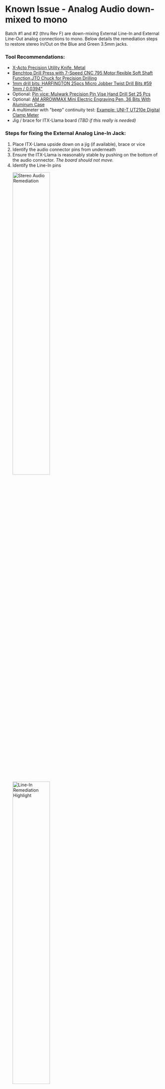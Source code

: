 # Known Issue - Analog Audio down-mixed to mono

Batch #1 and #2 (thru Rev F) are down-mixing External Line-In and External Line-Out analog connections to mono. Below details the remediation steps to restore stereo In/Out on the Blue and Green 3.5mm jacks.

### Tool Recommendations:
* [X-Acto Precision Utility Knife, Metal](https://a.co/d/3K4sjxv)
* [Benchtop Drill Press with 7-Speed CNC 795 Motor,flexible Soft Shaft Function,JTO Chuck for Precision Drilling](https://a.co/d/8muh7Dd)
* [1mm drill bits: HARFINGTON 25pcs Micro Jobber Twist Drill Bits #59 1mm / 0.0394"](https://a.co/d/gHkjsV0)
* Optional: [Pin vice: Mulwark Precision Pin Vise Hand Drill Set 25 Pcs](https://a.co/d/3Ijqc4d)
* Optional: [AM ARROWMAX Mini Electric Engraving Pen, 36 Bits With Aluminum Case](https://a.co/d/fHLRN51)
* A multimeter with "beep" continuity test: [Example: UNI-T UT210e Digital Clamp Meter](https://a.co/d/3cg1POw)
* Jig / brace for ITX-Llama board _(TBD if this really is needed)_

### Steps for fixing the External Analog Line-In Jack:
1. Place ITX-Llama upside down on a jig (if available), brace or vice
1. Identify the audio connector pins from underneath 
1. Ensure the ITX-Llama is reasonably stable by pushing on the bottom of the audio connector. _The board should not move._
1. Identify the Line-In pins 
    <p><img src=../images/issue001_identify-linein-pins.jpg title="Stereo Audio Remediation" width=50%></p>
    <p><img src=../images/issue001_identify-linein-highlight.jpg title="Line-In Remediation Highlight" width=50%></p>
1. Plug any 3.5mm cable into the blue Line-In jack _(this creates the short)_
1. Test continuity between the two identified Line-In pins
1. Using either the engraving pen with an abrasive tip OR an Xacto knife, break the trace visible between the two identified pins.
    * An engraving pen should sand/wear away the trace without digging too deep into the board. _(This will cause less wrist strain as well)_
    * An Xacto knife should be able to cut the trace by scratching it with medium pressure. **Do not gouge the board too deep!** 
    * It should look like this: 
        <p><img src=../images/issue001_linein-final-result.jpg title="Stereo Audio Line-In Remediation" width=25%></p>
1. Test continuity again between the two identified Line-In pins. 
    * If the drill was successful, there should not be any continuity. 
    * Repeat Steps 6 and 7 until the meter stops beeping, indicating continuity is broken. 
1. **Congratulations, you have restored stereo to the External Analog Line-In Jack.**

### Steps for fixing the External Analog Line-Out Jack:
#### Setup: (one-time, recheck as necessary)
1. Assumptions: 
    * You have already unpacked and set up the drill press  
    * You have loaded a 1mm drill bit into the drill press
1. Place ITX-Llama upside down on a jig (if available), brace or vice and clamp it to a drill press.
1. Identify the audio connector pins from underneath
1. Plug any 3.5mm cable into the green Line-Out jack _(this creates the short)_
1. Ensure the ITX-Llama is reasonably stable by pushing on the bottom of the audio connector. _The board should not move._
1. Set the drill press table to it's lowest depth setting _(or drill motor to its highest/tallest setting)_
1. Try a test plunge **NEXT** to a ITX-Llama board resting upside down on its jig. 
    * **The drill press should stop before the tip extends past the board.**
    * If the tip still plunges past the board, try adjusting the travel depth or limit screws until the bit does not pass through the board.
1. Once the bit is not passing through the depth of the board in its jig, carefully begin to adjust the depth so that the tip plunges just past the board _(about 1mm, use a spare 1mm drill bit for comparison)_.
1. Make several test plunges all the way to until plunge stops at the limits and check that the bit isn't too deep each time. _This is to verify that settings aren't drifting between each plunge._ 

#### Drill: (repeat for each board)
1. Place ITX-Llama upside down on a jig (if available), brace or vice and ensure it is reasonably stable and clamp it to a drill press table.
1. Identify the Line-Out pins 
    <p><img src=../images/issue001_identify-lineout-pins.jpg title="Line-Out Pin Identification" width=50%></p>
1. Test continuity between the two identified Line-Out pins 
1. With the drill **OFF**, test plunging the drill and ensure the bit tip lands directly over the correct spot. Adjust the  position of the ITX-Llama and/or fence clamps until the bit touches the right spot on each plunge. _This should be a one-time operation if using a solid jig for the ITX-Llama to rest in._
    <p><img src=../images/issue001_identify-lineout-highlight.jpg title="Line-Out Remediation Highlight" width=50%></p>
1. Once satisfied that the drill press plunges into the correct spot and the board is secure, turn **ON** the drill and make your hole.
1. Test continuity between the two identified Line-Out pins 
    * If the drilling was successful, there should not be any continuity. 
    * If there is still continuity, use the pin vice and a 1mm bit to clear out the hole until the meter stops beeping, indicating continuity is broken. 
      <p><img src=../images/issue001_final-result.jpg title="Stereo Audio Remediation" width=50%></p>
1. **Congratulations, you have restored stereo to the External Analog Line-Out Jack.**


